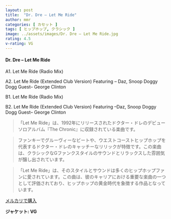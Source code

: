 ```yaml
---
layout: post
title:  "Dr. Dre – Let Me Ride"
author: mmr
categories: [ カセット ]
tags: [ ヒップホップ, クラシック ]
image: ../assets/images/Dr. Dre – Let Me Ride.jpg
rating: 4.5
v-rating: VG
---
```


#### Dr. Dre – Let Me Ride

A1. Let Me Ride (Radio Mix)

A2. Let Me Ride (Extended Club Version)
Featuring – Daz, Snoop Doggy Dogg
Guest– George Clinton

B1. Let Me Ride (Radio Mix)

B2. Let Me Ride (Extended Club Version)
Featuring –Daz, Snoop Doggy Dogg
Guest– George Clinton

> 「Let Me Ride」は、1992年にリリースされたドクター・ドレのデビューソロアルバム『The Chronic』に収録されている楽曲です。

> ファンキーでグルーヴィーなビートや、ウエストコーストヒップホップを代表するドクター・ドレのキャッチーなリリックが特徴です。この楽曲は、クラシックなGファンクスタイルのサウンドとリラックスした雰囲気が醸し出されています。

> 「Let Me Ride」は、そのスタイルとサウンドは多くのヒップホップファンに愛されています。この曲は、彼のキャリアにおける重要な楽曲の一つとして評価されており、ヒップホップの黄金時代を象徴する作品となっています。


[メルカリで購入](https://jp.mercari.com/item/m33195503336)

<div class="mt-4 mb-4 d-flex align-items-center">
<strong class="mr-1">ジャケット: VG</strong>
</div>